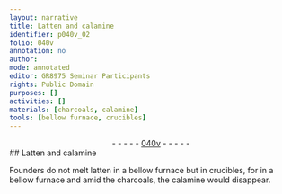```yaml
---
layout: narrative
title: Latten and calamine
identifier: p040v_02
folio: 040v
annotation: no
author:
mode: annotated
editor: GR8975 Seminar Participants
rights: Public Domain
purposes: []
activities: []
materials: [charcoals, calamine]
tools: [bellow furnace, crucibles]
---
```


 <div class="folio" align="center">- - - - - <a href="http://gallica.bnf.fr/ark:/12148/btv1b10500001g/f86.image" target="_blank">040v</a> - - - - - </div>  
## Latten and calamine

 
Founders do not melt latten in a <span class="tool">bellow furnace</span> but in <span class="tool">crucibles</span>, for in a bellow furnace and amid the <span class="material">charcoals</span>, the <span class="material">calamine</span> would disappear.
 